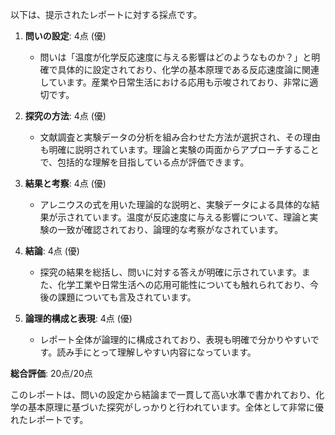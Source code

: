 以下は、提示されたレポートに対する採点です。

1. **問いの設定**: 4点 (優)
   - 問いは「温度が化学反応速度に与える影響はどのようなものか？」と明確で具体的に設定されており、化学の基本原理である反応速度論に関連しています。産業や日常生活における応用も示唆されており、非常に適切です。

2. **探究の方法**: 4点 (優)
   - 文献調査と実験データの分析を組み合わせた方法が選択され、その理由も明確に説明されています。理論と実験の両面からアプローチすることで、包括的な理解を目指している点が評価できます。

3. **結果と考察**: 4点 (優)
   - アレニウスの式を用いた理論的な説明と、実験データによる具体的な結果が示されています。温度が反応速度に与える影響について、理論と実験の一致が確認されており、論理的な考察がなされています。

4. **結論**: 4点 (優)
   - 探究の結果を総括し、問いに対する答えが明確に示されています。また、化学工業や日常生活への応用可能性についても触れられており、今後の課題についても言及されています。

5. **論理的構成と表現**: 4点 (優)
   - レポート全体が論理的に構成されており、表現も明確で分かりやすいです。読み手にとって理解しやすい内容になっています。

**総合評価**: 20点/20点

このレポートは、問いの設定から結論まで一貫して高い水準で書かれており、化学の基本原理に基づいた探究がしっかりと行われています。全体として非常に優れたレポートです。